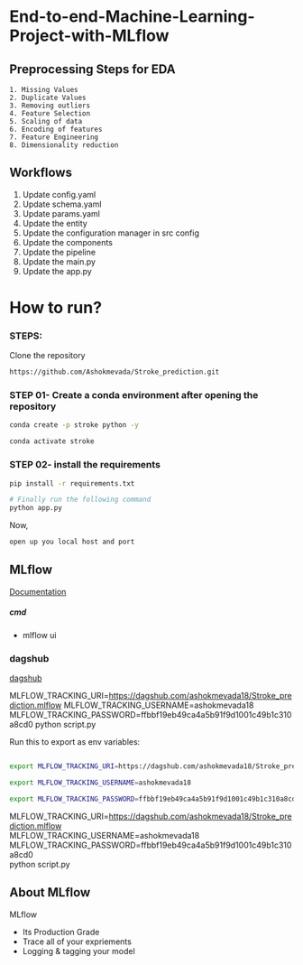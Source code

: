 # End-to-end-Machine-Learning-Project-with-MLflow

## Preprocessing Steps for EDA

	1. Missing Values
	2. Duplicate Values
	3. Removing outliers
	4. Feature Selection
	5. Scaling of data
	6. Encoding of features
	7. Feature Engineering
	8. Dimensionality reduction
	
## Workflows

1. Update config.yaml
2. Update schema.yaml
3. Update params.yaml
4. Update the entity
5. Update the configuration manager in src config
6. Update the components
7. Update the pipeline 
8. Update the main.py
9. Update the app.py



# How to run?
### STEPS:

Clone the repository

```bash
https://github.com/Ashokmevada/Stroke_prediction.git
```
### STEP 01- Create a conda environment after opening the repository

```bash
conda create -p stroke python -y
```

```bash
conda activate stroke
```


### STEP 02- install the requirements
```bash
pip install -r requirements.txt
```


```bash
# Finally run the following command
python app.py
```

Now,
```bash
open up you local host and port
```



## MLflow

[Documentation](https://mlflow.org/docs/latest/index.html)


##### cmd
- mlflow ui

### dagshub
[dagshub](https://dagshub.com/)

MLFLOW_TRACKING_URI=https://dagshub.com/ashokmevada18/Stroke_prediction.mlflow 
MLFLOW_TRACKING_USERNAME=ashokmevada18 
MLFLOW_TRACKING_PASSWORD=ffbbf19eb49ca4a5b91f9d1001c49b1c310a8cd0 
python script.py

Run this to export as env variables:


```bash

export MLFLOW_TRACKING_URI=https://dagshub.com/ashokmevada18/Stroke_prediction.mlflow

export MLFLOW_TRACKING_USERNAME=ashokmevada18 

export MLFLOW_TRACKING_PASSWORD=ffbbf19eb49ca4a5b91f9d1001c49b1c310a8cd0

```

MLFLOW_TRACKING_URI=https://dagshub.com/ashokmevada18/Stroke_prediction.mlflow \
MLFLOW_TRACKING_USERNAME=ashokmevada18 \
MLFLOW_TRACKING_PASSWORD=ffbbf19eb49ca4a5b91f9d1001c49b1c310a8cd0 \
python script.py





## About MLflow 
MLflow

 - Its Production Grade
 - Trace all of your expriements
 - Logging & tagging your model


